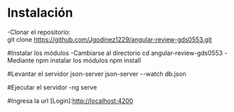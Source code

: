 # Instalación 
-Clonar el repositorio:  
git clone https://github.com/Jgodinez1229/angular-review-gds0553.git 

#Instalar los módulos
-Cambiarse al directorio
cd angular-review-gds0553
-Mediante npm instalar los módulos
npm install

#Levantar el servidor json-server
json-server --watch db.json 

#Ejecutar el servidor
-ng serve 

#Ingresa la url 
[Login]:<http://localhost:4200>



